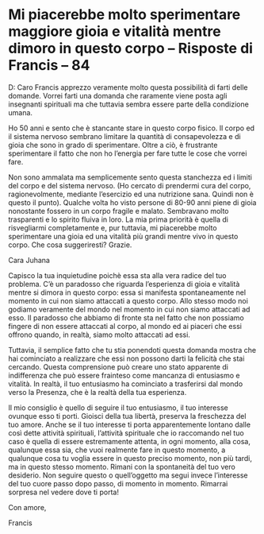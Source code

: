 # Mi piacerebbe molto sperimentare maggiore gioia e vitalità mentre dimoro in questo corpo – Risposte di Francis – 84

D: Caro Francis apprezzo veramente molto questa possibilità di farti delle domande. Vorrei farti una domanda che raramente viene posta agli insegnanti spirituali ma che tuttavia sembra essere parte della condizione umana. 

Ho 50 anni e sento che è stancante stare in questo corpo fisico. Il corpo ed il sistema nervoso sembrano limitare la quantità di consapevolezza e di gioia che sono in grado di sperimentare. Oltre a ciò, è frustrante sperimentare il fatto che non ho l’energia per fare tutte le cose che vorrei fare. 

Non sono ammalata ma semplicemente sento questa stanchezza ed i limiti del corpo e del sistema nervoso. (Ho cercato di prendermi cura del corpo, ragionevolmente, mediante l’esercizio ed una nutrizione sana. Quindi non è questo il punto). Qualche volta ho visto persone di 80-90 anni piene di gioia nonostante fossero in un corpo fragile e malato. Sembravano molto trasparenti e lo spirito fluiva in loro. La mia prima priorità è quella di risvegliarmi completamente e, pur tuttavia, mi piacerebbe molto sperimentare una gioia ed una vitalità più grandi mentre vivo in questo corpo. Che cosa suggeriresti? Grazie.

Cara Juhana

Capisco la tua inquietudine poichè essa sta alla vera radice del tuo problema. C’è un paradosso che riguarda l’esperienza di gioia e vitalità mentre si dimora in questo corpo: essa si manifesta spontaneamente nel momento in cui non siamo attaccati a questo corpo. Allo stesso modo noi godiamo veramente del mondo nel momento in cui non siamo attaccati ad esso. Il paradosso che abbiamo di fronte sta nel fatto che non possiamo fingere di non essere attaccati al corpo, al mondo ed ai piaceri che essi offrono quando, in realtà, siamo molto attaccati ad essi. 

Tuttavia, il semplice fatto che tu stia ponendoti questa domanda mostra che hai cominciato a realizzare che essi non possono darti la felicità che stai cercando. Questa comprensione può creare uno stato apparente di indifferenza che può essere frainteso come mancanza di entusiasmo e vitalità. In realtà, il tuo entusiasmo ha cominciato a trasferirsi dal mondo verso la Presenza, che è la realtà della tua esperienza.

Il mio consiglio è quello di seguire il tuo entusiasmo, il tuo interesse ovunque esso ti porti. Gioisci della tua libertà, preserva la freschezza del tuo amore. Anche se il tuo interesse ti porta apparentemente lontano dalle così dette attività spirituali, l’attività spirituale che io raccomando nel tuo caso è quella di essere estremamente attenta, in ogni momento, alla cosa, qualunque essa sia, che vuoi realmente fare in questo momento, a qualunque cosa tu voglia essere in questo preciso momento, non più tardi, ma in questo stesso momento. Rimani con la spontaneità del tuo vero desiderio. Non seguire questo o quell’oggetto ma segui invece l’interesse del tuo cuore passo dopo passo, di momento in momento. Rimarrai sorpresa nel vedere dove ti porta!

Con amore,

Francis

    

